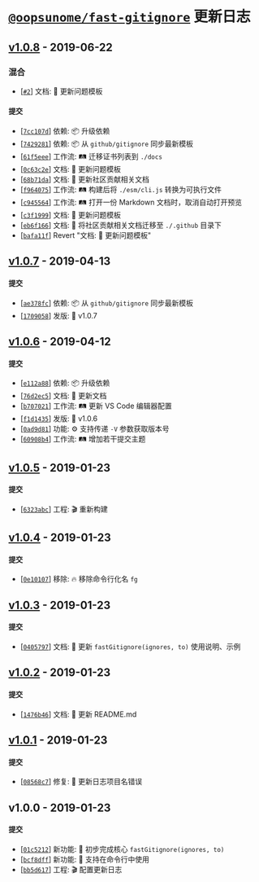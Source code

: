 # [`@oopsunome/fast-gitignore`](https://github.com/iTonyYo/fast-gitignore) 更新日志

## [v1.0.8](https://github.com/iTonyYo/fast-gitignore/compare/v1.0.7...v1.0.8) - 2019-06-22

### 混合

- [[`#2`](https://github.com/iTonyYo/fast-gitignore/pull/2)] 文档: :memo: 更新问题模板

#### 提交

- [[`7cc107d`](https://github.com/iTonyYo/fast-gitignore/commit/7cc107d090a18035ea34106a1cf370df18a69b02)] 依赖: :package: 升级依赖
- [[`7429281`](https://github.com/iTonyYo/fast-gitignore/commit/7429281e61a1d2d12a712a910b719b8280411af1)] 依赖: :package: 从 `github/gitignore` 同步最新模板
- [[`61f5eee`](https://github.com/iTonyYo/fast-gitignore/commit/61f5eeebff22b16c376f8e231e082f48819e43cb)] 工作流: :railway_track: 迁移证书列表到 `./docs`
- [[`0c63c2e`](https://github.com/iTonyYo/fast-gitignore/commit/0c63c2e2030a5f08273fa90fd03f29d30c2bf91b)] 文档: :memo: 更新问题模板
- [[`68b71da`](https://github.com/iTonyYo/fast-gitignore/commit/68b71da636b9a1a008ff8effe45f92a0c0c2a26c)] 文档: :memo: 更新社区贡献相关文档
- [[`f964075`](https://github.com/iTonyYo/fast-gitignore/commit/f964075799e9c125eea5ae1e519b2050ac713383)] 工作流: :railway_track: 构建后将 `./esm/cli.js` 转换为可执行文件
- [[`c945564`](https://github.com/iTonyYo/fast-gitignore/commit/c945564be7406ea68531be23b09820f26f9f6300)] 工作流: :railway_track: 打开一份 Markdown 文档时，取消自动打开预览
- [[`c3f1999`](https://github.com/iTonyYo/fast-gitignore/commit/c3f19996e9d0d4d116b491871d458a684db00561)] 文档: :memo: 更新问题模板
- [[`eb6f166`](https://github.com/iTonyYo/fast-gitignore/commit/eb6f1665346a8e4ebd3cc53cb295405ef350fd3f)] 文档: :memo: 将社区贡献相关文档迁移至 `./.github` 目录下
- [[`bafa11f`](https://github.com/iTonyYo/fast-gitignore/commit/bafa11f1e1c37a329eafc2ea1b5db97ad8bf745b)] Revert "文档: :memo: 更新问题模板"
## [v1.0.7](https://github.com/iTonyYo/fast-gitignore/compare/v1.0.6...v1.0.7) - 2019-04-13

#### 提交

- [[`ae378fc`](https://github.com/iTonyYo/fast-gitignore/commit/ae378fcf8f7bd517b6f24b733a3d40da2a0c3601)] 依赖: :package: 从 `github/gitignore` 同步最新模板
- [[`1709058`](https://github.com/iTonyYo/fast-gitignore/commit/170905841c0c4967a8575b3408cd5a9c73590cdd)] 发版: :bookmark: v1.0.7
## [v1.0.6](https://github.com/iTonyYo/fast-gitignore/compare/v1.0.5...v1.0.6) - 2019-04-12

#### 提交

- [[`e112a88`](https://github.com/iTonyYo/fast-gitignore/commit/e112a88f46697e8b5817b7f77ee33f038a2df587)] 依赖: :package: 升级依赖
- [[`76d2ec5`](https://github.com/iTonyYo/fast-gitignore/commit/76d2ec57a0959eedef86a0fc171084c176364491)] 文档: :memo: 更新文档
- [[`b707021`](https://github.com/iTonyYo/fast-gitignore/commit/b707021f88c449f087f2e75547d7da5a66ba0543)] 工作流: :railway_track: 更新 VS Code 编辑器配置
- [[`f1d1435`](https://github.com/iTonyYo/fast-gitignore/commit/f1d143504802442350f219de7a0ef0e4668c49c3)] 发版: :bookmark: v1.0.6
- [[`0ad9d81`](https://github.com/iTonyYo/fast-gitignore/commit/0ad9d817efb4b3a9872b6044686f323020380f05)] 功能: :gear: 支持传递 `-V` 参数获取版本号
- [[`60908b4`](https://github.com/iTonyYo/fast-gitignore/commit/60908b412a0928c0b0baf730318b2022e790f7d4)] 工作流: :railway_track: 增加若干提交主题
## [v1.0.5](https://github.com/iTonyYo/fast-gitignore/compare/v1.0.4...v1.0.5) - 2019-01-23

#### 提交

- [[`6323abc`](https://github.com/iTonyYo/fast-gitignore/commit/6323abc91b7df515faca84a66dce06419e333ef3)] 工程: :clapper: 重新构建
## [v1.0.4](https://github.com/iTonyYo/fast-gitignore/compare/v1.0.3...v1.0.4) - 2019-01-23

#### 提交

- [[`0e10107`](https://github.com/iTonyYo/fast-gitignore/commit/0e10107118ddb7b2ca4af7180b59f19d3edda032)] 移除: :fire: 移除命令行化名 `fg`
## [v1.0.3](https://github.com/iTonyYo/fast-gitignore/compare/v1.0.2...v1.0.3) - 2019-01-23

#### 提交

- [[`0405797`](https://github.com/iTonyYo/fast-gitignore/commit/04057971138552c663da88d6a595c81d0b789b02)] 文档: :memo: 更新 `fastGitignore(ignores, to)` 使用说明、示例
## [v1.0.2](https://github.com/iTonyYo/fast-gitignore/compare/v1.0.1...v1.0.2) - 2019-01-23

#### 提交

- [[`1476b46`](https://github.com/iTonyYo/fast-gitignore/commit/1476b468d37200acb2c9d61caaf9f5b262a59710)] 文档: :memo: 更新 README.md
## [v1.0.1](https://github.com/iTonyYo/fast-gitignore/compare/v1.0.0...v1.0.1) - 2019-01-23

#### 提交

- [[`08568c7`](https://github.com/iTonyYo/fast-gitignore/commit/08568c7fc410468e3fa103449bc5c8d2aebaf624)] 修复: :bug: 更新日志项目名错误
## v1.0.0 - 2019-01-23

#### 提交

- [[`01c5212`](https://github.com/iTonyYo/fast-gitignore/commit/01c5212d705ac86b87770d1fd6c7c7efde89dd41)] 新功能: :tada: 初步完成核心 `fastGitignore(ignores, to)`
- [[`bcf8dff`](https://github.com/iTonyYo/fast-gitignore/commit/bcf8dffd43e8283ddafd9de009a3c3135e83cb1a)] 新功能: :tada: 支持在命令行中使用
- [[`bb5d617`](https://github.com/iTonyYo/fast-gitignore/commit/bb5d617acb424fd421e9042779a0a1220dbbcf90)] 工程: :clapper: 配置更新日志
